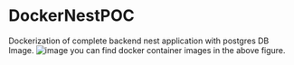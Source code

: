 # DockerNestPOC
Dockerization of complete backend nest application with postgres DB Image.
![image](https://github.com/user-attachments/assets/d94024c2-b340-4a32-bc62-42ff5c14e3cb)
you can find docker container images in the above figure.
